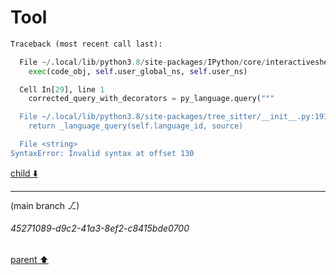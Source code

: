 # Tool

```python
Traceback (most recent call last):

  File ~/.local/lib/python3.8/site-packages/IPython/core/interactiveshell.py:3508 in run_code
    exec(code_obj, self.user_global_ns, self.user_ns)

  Cell In[29], line 1
    corrected_query_with_decorators = py_language.query("""

  File ~/.local/lib/python3.8/site-packages/tree_sitter/__init__.py:191 in query
    return _language_query(self.language_id, source)

  File <string>
SyntaxError: Invalid syntax at offset 130


```

[child ⬇️](#45271089-d9c2-41a3-8ef2-c8415bde0700)

---

(main branch ⎇)
###### 45271089-d9c2-41a3-8ef2-c8415bde0700
[parent ⬆️](#50ff0282-d598-4ded-a536-a844db547e69)
